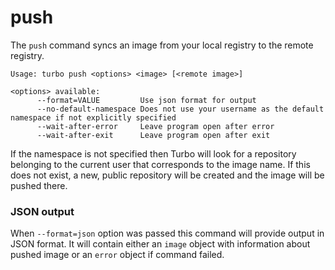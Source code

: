 # push

The `push` command syncs an image from your local registry to the remote registry. 

```
Usage: turbo push <options> <image> [<remote image>]

<options> available:
      --format=VALUE         Use json format for output
      --no-default-namespace Does not use your username as the default namespace if not explicitly specified
      --wait-after-error     Leave program open after error
      --wait-after-exit      Leave program open after exit
```

If the namespace is not specified then Turbo will look for a repository belonging to the current user that corresponds to the image name. If this does not exist, a new, public repository will be created and the image will be pushed there.

### JSON output

When `--format=json` option was passed this command will provide output in JSON format. It will contain either an `image` object with information about pushed image or an `error` object if command failed.